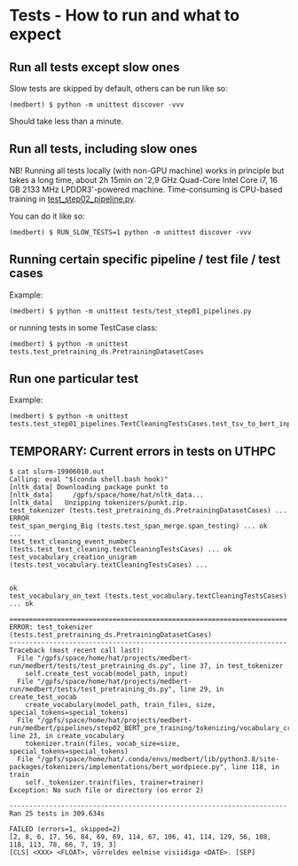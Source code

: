 # Tests - How to run and what to expect

## Run all tests except slow ones

Slow tests are skipped by default, others can be run like so:

```
(medbert) $ python -m unittest discover -vvv
```

Should take less than a minute.


## Run all tests, including slow ones

NB! Running all tests locally (with non-GPU machine) works in principle but takes a long time, 
    about 2h 15min on '2,9 GHz Quad-Core Intel Core i7, 16 GB 2133 MHz LPDDR3'-powered machine.
    Time-consuming is CPU-based training in [test_step02_pipeline.py](test_step02_pipeline.py).

You can do it like so:

```
(medbert) $ RUN_SLOW_TESTS=1 python -m unittest discover -vvv
```


## Running certain specific pipeline / test file / test cases

Example:

```
(medbert) $ python -m unittest tests/test_step01_pipelines.py
```

or running tests in some TestCase class:

```
(medbert) $ python -m unittest tests.test_pretraining_ds.PretrainingDatasetCases
```


## Run one particular test

Example:

```
(medbert) $ python -m unittest tests.test_step01_pipelines.TextCleaningTestsCases.test_tsv_to_bert_input_pipeline_clean_par
```


## TEMPORARY: Current errors in tests on UTHPC

```
$ cat slurm-19906010.out
Calling: eval "$(conda shell.bash hook)"
[nltk_data] Downloading package punkt to
[nltk_data]     /gpfs/space/home/hat/nltk_data...
[nltk_data]   Unzipping tokenizers/punkt.zip.
test_tokenizer (tests.test_pretraining_ds.PretrainingDatasetCases) ... ERROR
test_span_merging_Big (tests.test_span_merge.span_testing) ... ok
...
test_text_cleaning_event_numbers (tests.test_text_cleaning.textCleaningTestsCases) ... ok
test_vocabulary_creation_unigram (tests.test_vocabulary.textCleaningTestsCases) ... 


ok
test_vocabulary_on_text (tests.test_vocabulary.textCleaningTestsCases) ... ok

======================================================================
ERROR: test_tokenizer (tests.test_pretraining_ds.PretrainingDatasetCases)
----------------------------------------------------------------------
Traceback (most recent call last):
  File "/gpfs/space/home/hat/projects/medbert-run/medbert/tests/test_pretraining_ds.py", line 37, in test_tokenizer
    self.create_test_vocab(model_path, input)
  File "/gpfs/space/home/hat/projects/medbert-run/medbert/tests/test_pretraining_ds.py", line 29, in create_test_vocab
    create_vocabulary(model_path, train_files, size, special_tokens=special_tokens)
  File "/gpfs/space/home/hat/projects/medbert-run/medbert/pipelines/step02_BERT_pre_training/tokenizing/vocabulary_creator.py", line 23, in create_vocabulary
    tokenizer.train(files, vocab_size=size, special_tokens=special_tokens)
  File "/gpfs/space/home/hat/.conda/envs/medbert/lib/python3.8/site-packages/tokenizers/implementations/bert_wordpiece.py", line 118, in train
    self._tokenizer.train(files, trainer=trainer)
Exception: No such file or directory (os error 2)

----------------------------------------------------------------------
Ran 25 tests in 309.634s

FAILED (errors=1, skipped=2)
[2, 8, 6, 17, 56, 84, 69, 69, 114, 67, 106, 41, 114, 129, 56, 108, 118, 113, 78, 66, 7, 19, 3]
[CLS] <XXX> <FLOAT>, võrreldes eelmise visiidiga <DATE>. [SEP]
```
